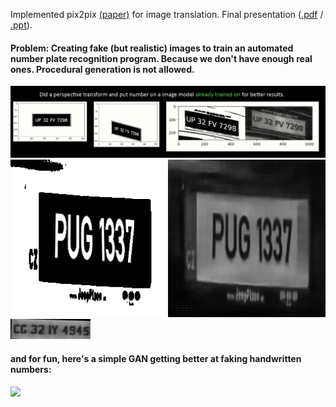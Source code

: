 Implemented pix2pix [(paper)](https://arxiv.org/pdf/1611.07004.pdf) for image translation. Final presentation ([.pdf](https://github.com/iWrote/pix2pix4plateGen/blob/master/Synthetic%20data%20generation%20using%20GANs.pdf) / [.ppt](https://github.com/iWrote/pix2pix4plateGen/blob/master/Synthetic%20data%20generation%20using%20GANs.pptx)).
#### Problem: Creating fake (but realistic) images to train an automated number plate recognition program. Because we don't have enough real ones. Procedural generation is not allowed. 
![](https://github.com/iWrote/pix2pix4plateGen/blob/master/PICTURES%20Yay/final%20solution.PNG)
![](https://github.com/iWrote/pix2pix4plateGen/blob/master/PICTURES%20Yay/SUCCESS__pug_plate.png)  
![](https://github.com/iWrote/pix2pix4plateGen/blob/master/PICTURES%20Yay/LOW-RES-PLATE-GEN.gif)  


#### and for fun, here's a simple GAN getting better at faking handwritten numbers:
![](https://github.com/iWrote/pix2pix4plateGen/blob/master/phase%201%20practice%20notebooks/mnistGanSuccess.gif)



